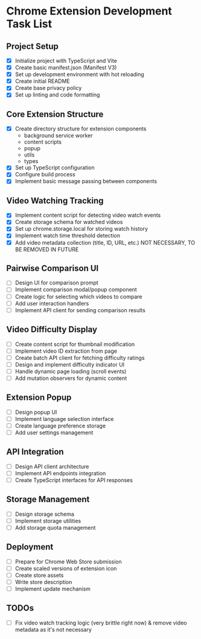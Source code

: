 # Chrome Extension Development Task List

## Project Setup
- [x] Initialize project with TypeScript and Vite
- [x] Create basic manifest.json (Manifest V3)
- [x] Set up development environment with hot reloading
- [x] Create initial README
- [x] Create base privacy policy
- [x] Set up linting and code formatting

## Core Extension Structure
- [x] Create directory structure for extension components
  - background service worker
  - content scripts
  - popup
  - utils
  - types
- [x] Set up TypeScript configuration
- [x] Configure build process
- [x] Implement basic message passing between components

## Video Watching Tracking
- [x] Implement content script for detecting video watch events
- [x] Create storage schema for watched videos
- [x] Set up chrome.storage.local for storing watch history
- [x] Implement watch time threshold detection
- [x] Add video metadata collection (title, ID, URL, etc.) NOT NECESSARY, TO BE REMOVED IN FUTURE

## Pairwise Comparison UI
- [ ] Design UI for comparison prompt
- [ ] Implement comparison modal/popup component
- [ ] Create logic for selecting which videos to compare
- [ ] Add user interaction handlers
- [ ] Implement API client for sending comparison results

## Video Difficulty Display
- [ ] Create content script for thumbnail modification
- [ ] Implement video ID extraction from page
- [ ] Create batch API client for fetching difficulty ratings
- [ ] Design and implement difficulty indicator UI
- [ ] Handle dynamic page loading (scroll events)
- [ ] Add mutation observers for dynamic content

## Extension Popup
- [ ] Design popup UI
- [ ] Implement language selection interface
- [ ] Create language preference storage
- [ ] Add user settings management

## API Integration
- [ ] Design API client architecture
- [ ] Implement API endpoints integration
- [ ] Create TypeScript interfaces for API responses

## Storage Management
- [ ] Design storage schema
- [ ] Implement storage utilities
- [ ] Add storage quota management

## Deployment
- [ ] Prepare for Chrome Web Store submission
- [ ] Create scaled versions of extension icon
- [ ] Create store assets
- [ ] Write store description
- [ ] Implement update mechanism

## TODOs
- [ ] Fix video watch tracking logic (very brittle right now) & remove video metadata as it's not necessary

